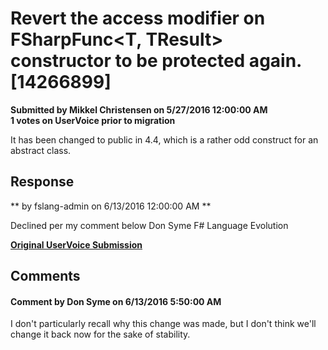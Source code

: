 # Revert the access modifier on FSharpFunc<T, TResult> constructor to be protected again. [14266899] #

**Submitted by Mikkel Christensen on 5/27/2016 12:00:00 AM**  
**1 votes on UserVoice prior to migration**  

It has been changed to public in 4.4, which is a rather odd construct for an abstract class.



## Response ##
** by fslang-admin on 6/13/2016 12:00:00 AM **

Declined per my comment below
Don Syme
F# Language Evolution


**[Original UserVoice Submission](https://fslang.uservoice.com/forums/245727-f-language/suggestions/14266899)**


## Comments ##


#### Comment by Don Syme on 6/13/2016 5:50:00 AM ####
I don't particularly recall why this change was made, but I don't think we'll change it back now for the sake of stability.

